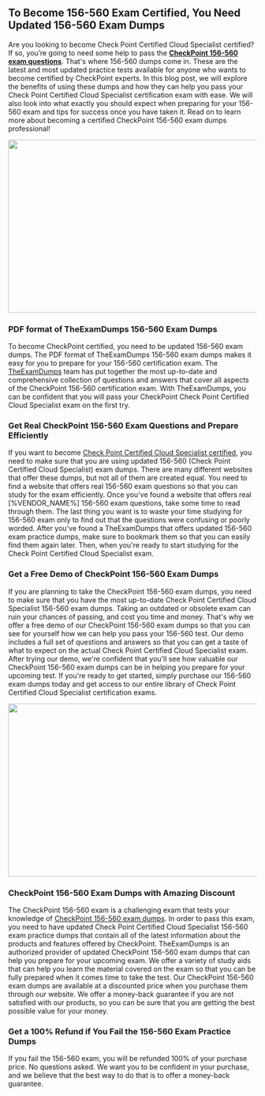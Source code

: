 <h2><strong>To Become 156-560 Exam Certified, You Need Updated 156-560 Exam Dumps</strong></h2> <p>Are you looking to become Check Point Certified Cloud Specialist certified? If so, you’re going to need some help to pass the <strong><a href="https://www.theexamdumps.com/checkpoint/156-560-exam-questions">CheckPoint 156-560 exam questions</a></strong>. That's where 156-560 dumps come in. These are the latest and most updated practice tests available for anyone who wants to become certified by CheckPoint experts. In this blog post, we will explore the benefits of using these dumps and how they can help you pass your Check Point Certified Cloud Specialist certification exam with ease. We will also look into what exactly you should expect when preparing for your 156-560 exam and tips for success once you have taken it. Read on to learn more about becoming a certified CheckPoint 156-560 exam dumps professional!</p> <p><img alt="" src="https://www.certcollections.com/uploads/content/image_1_.jpg" style="height:350px; width:750px" /></p> <h3><strong>PDF format of TheExamDumps 156-560 Exam Dumps</strong></h3> <p>To become CheckPoint certified, you need to be updated 156-560 exam dumps. The PDF format of TheExamDumps 156-560 exam dumps makes it easy for you to prepare for your 156-560 certification exam. The <a href="https://www.theexamdumps.com/">TheExamDumps</a> team has put together the most up-to-date and comprehensive collection of questions and answers that cover all aspects of the CheckPoint 156-560 certification exam. With TheExamDumps, you can be confident that you will pass your CheckPoint Check Point Certified Cloud Specialist exam on the first try.</p> <h3><strong>Get Real CheckPoint 156-560 Exam Questions and Prepare Efficiently</strong></h3> <p>If you want to become <a href="https://www.theexamdumps.com/check-point-certified-cloud-specialist-exam-dumps">Check Point Certified Cloud Specialist certified</a>, you need to make sure that you are using updated 156-560 (Check Point Certified Cloud Specialist) exam dumps. There are many different websites that offer these dumps, but not all of them are created equal. You need to find a website that offers real 156-560 exam questions so that you can study for the exam efficiently. Once you've found a website that offers real [%VENDOR_NAME%] 156-560 exam questions, take some time to read through them. The last thing you want is to waste your time studying for 156-560 exam only to find out that the questions were confusing or poorly worded. After you've found a TheExamDumps that offers updated 156-560 exam practice dumps, make sure to bookmark them so that you can easily find them again later. Then, when you're ready to start studying for the Check Point Certified Cloud Specialist exam.</p> <h3><strong>Get a Free Demo of CheckPoint 156-560 Exam Dumps</strong></h3> <p>If you are planning to take the CheckPoint 156-560 exam dumps, you need to make sure that you have the most up-to-date Check Point Certified Cloud Specialist 156-560 exam dumps. Taking an outdated or obsolete exam can ruin your chances of passing, and cost you time and money. That's why we offer a free demo of our CheckPoint 156-560 exam dumps so that you can see for yourself how we can help you pass your 156-560 test. Our demo includes a full set of questions and answers so that you can get a taste of what to expect on the actual Check Point Certified Cloud Specialist exam. After trying our demo, we're confident that you'll see how valuable our CheckPoint 156-560 exam dumps can be in helping you prepare for your upcoming test. If you're ready to get started, simply purchase our 156-560 exam dumps today and get access to our entire library of Check Point Certified Cloud Specialist certification exams.</p> <p><img alt="" src="https://www.certcollections.com/uploads/content/image_2.jpg" style="height:350px; width:750px" /></p> <h3><strong>CheckPoint 156-560 Exam Dumps with Amazing Discount</strong></h3> <p>The CheckPoint 156-560 exam is a challenging exam that tests your knowledge of <a href="https://www.theexamdumps.com/checkpoint/156-560-exam-questions">CheckPoint 156-560 exam dumps</a>. In order to pass this exam, you need to have updated Check Point Certified Cloud Specialist 156-560 exam practice dumps that contain all of the latest information about the products and features offered by CheckPoint. TheExamDumps is an authorized provider of updated CheckPoint 156-560 exam dumps that can help you prepare for your upcoming exam. We offer a variety of study aids that can help you learn the material covered on the exam so that you can be fully prepared when it comes time to take the test. Our CheckPoint 156-560 exam dumps are available at a discounted price when you purchase them through our website. We offer a money-back guarantee if you are not satisfied with our products, so you can be sure that you are getting the best possible value for your money.</p> <h3><strong>Get a 100% Refund if You Fail the 156-560 Exam Practice Dumps</strong></h3> <p>If you fail the 156-560 exam, you will be refunded 100% of your purchase price. No questions asked. We want you to be confident in your purchase, and we believe that the best way to do that is to offer a money-back guarantee.</p>
